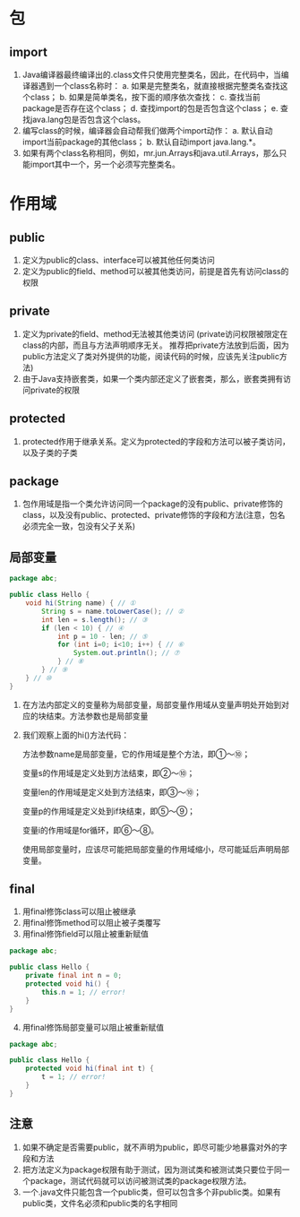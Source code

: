 # 包

## import
1. Java编译器最终编译出的.class文件只使用完整类名，因此，在代码中，当编译器遇到一个class名称时：
    a. 如果是完整类名，就直接根据完整类名查找这个class；
    b. 如果是简单类名，按下面的顺序依次查找：
    c. 查找当前package是否存在这个class；
    d. 查找import的包是否包含这个class；
    e. 查找java.lang包是否包含这个class。
2. 编写class的时候，编译器会自动帮我们做两个import动作：
    a. 默认自动import当前package的其他class；
    b. 默认自动import java.lang.*。
3. 如果有两个class名称相同，例如，mr.jun.Arrays和java.util.Arrays，那么只能import其中一个，另一个必须写完整类名。


# 作用域

## public
1. 定义为public的class、interface可以被其他任何类访问
2. 定义为public的field、method可以被其他类访问，前提是首先有访问class的权限

## private
1. 定义为private的field、method无法被其他类访问 (private访问权限被限定在class的内部，而且与方法声明顺序无关。
推荐把private方法放到后面，因为public方法定义了类对外提供的功能，阅读代码的时候，应该先关注public方法)
2. 由于Java支持嵌套类，如果一个类内部还定义了嵌套类，那么，嵌套类拥有访问private的权限

## protected
1. protected作用于继承关系。定义为protected的字段和方法可以被子类访问，以及子类的子类

## package
1. 包作用域是指一个类允许访问同一个package的没有public、private修饰的class，以及没有public、protected、private修饰的字段和方法(注意，包名必须完全一致，包没有父子关系)

## 局部变量
~~~java
package abc;

public class Hello {
    void hi(String name) { // ①
        String s = name.toLowerCase(); // ②
        int len = s.length(); // ③
        if (len < 10) { // ④
            int p = 10 - len; // ⑤
            for (int i=0; i<10; i++) { // ⑥
                System.out.println(); // ⑦
            } // ⑧
        } // ⑨
    } // ⑩
}
~~~
1. 在方法内部定义的变量称为局部变量，局部变量作用域从变量声明处开始到对应的块结束。方法参数也是局部变量
2. 我们观察上面的hi()方法代码：
   
   方法参数name是局部变量，它的作用域是整个方法，即①～⑩；
   
   变量s的作用域是定义处到方法结束，即②～⑩；
   
   变量len的作用域是定义处到方法结束，即③～⑩；
   
   变量p的作用域是定义处到if块结束，即⑤～⑨；
   
   变量i的作用域是for循环，即⑥～⑧。
   
   使用局部变量时，应该尽可能把局部变量的作用域缩小，尽可能延后声明局部变量。

## final
1. 用final修饰class可以阻止被继承
2. 用final修饰method可以阻止被子类覆写
3. 用final修饰field可以阻止被重新赋值
~~~java
package abc;

public class Hello {
    private final int n = 0;
    protected void hi() {
        this.n = 1; // error!
    }
}
~~~
4. 用final修饰局部变量可以阻止被重新赋值
~~~java
package abc;

public class Hello {
    protected void hi(final int t) {
        t = 1; // error!
    }
}
~~~

## 注意
1. 如果不确定是否需要public，就不声明为public，即尽可能少地暴露对外的字段和方法
2. 把方法定义为package权限有助于测试，因为测试类和被测试类只要位于同一个package，测试代码就可以访问被测试类的package权限方法。
3. 一个.java文件只能包含一个public类，但可以包含多个非public类。如果有public类，文件名必须和public类的名字相同
